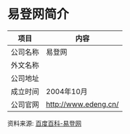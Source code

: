# 易登网简介

|项目|内容|
|-----|-----|
|公司名称|易登网|
|外文名称||
|公司地址||
|成立时间|2004年10月|
|公司官网|http://www.edeng.cn/|

资料来源: 
[百度百科-易登网](https://baike.baidu.com/item/%E6%98%93%E7%99%BB%E7%BD%91)